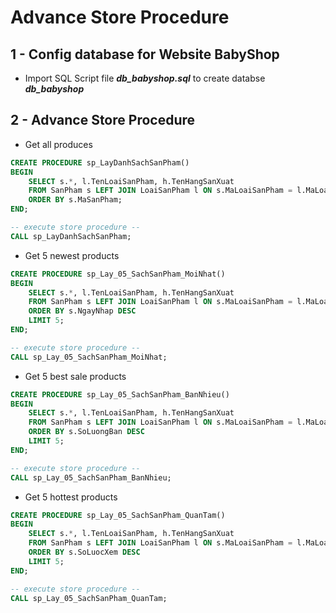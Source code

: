 # Advance Store Procedure

## 1 - Config database for Website BabyShop

* Import SQL Script file ***db_babyshop.sql*** to create databse ***db_babyshop***

## 2 - Advance Store Procedure

* Get all produces

```sql
CREATE PROCEDURE sp_LayDanhSachSanPham()
BEGIN
    SELECT s.*, l.TenLoaiSanPham, h.TenHangSanXuat
    FROM SanPham s LEFT JOIN LoaiSanPham l ON s.MaLoaiSanPham = l.MaLoaiSanPham LEFT JOIN HangSanXuat h ON s.MaHangSanXuat = h.MaHangSanXuat
    ORDER BY s.MaSanPham;
END;

-- execute store procedure --
CALL sp_LayDanhSachSanPham;
```

* Get 5 newest products

```sql
CREATE PROCEDURE sp_Lay_05_SachSanPham_MoiNhat()
BEGIN
    SELECT s.*, l.TenLoaiSanPham, h.TenHangSanXuat
    FROM SanPham s LEFT JOIN LoaiSanPham l ON s.MaLoaiSanPham = l.MaLoaiSanPham LEFT JOIN HangSanXuat h ON s.MaHangSanXuat = h.MaHangSanXuat
    ORDER BY s.NgayNhap DESC
    LIMIT 5;
END;

-- execute store procedure --
CALL sp_Lay_05_SachSanPham_MoiNhat;
```

* Get 5 best sale products

```sql
CREATE PROCEDURE sp_Lay_05_SachSanPham_BanNhieu()
BEGIN
    SELECT s.*, l.TenLoaiSanPham, h.TenHangSanXuat
    FROM SanPham s LEFT JOIN LoaiSanPham l ON s.MaLoaiSanPham = l.MaLoaiSanPham LEFT JOIN HangSanXuat h ON s.MaHangSanXuat = h.MaHangSanXuat
    ORDER BY s.SoLuongBan DESC
    LIMIT 5;
END;

-- execute store procedure --
CALL sp_Lay_05_SachSanPham_BanNhieu;
```


* Get 5 hottest products

```sql
CREATE PROCEDURE sp_Lay_05_SachSanPham_QuanTam()
BEGIN
    SELECT s.*, l.TenLoaiSanPham, h.TenHangSanXuat
    FROM SanPham s LEFT JOIN LoaiSanPham l ON s.MaLoaiSanPham = l.MaLoaiSanPham LEFT JOIN HangSanXuat h ON s.MaHangSanXuat = h.MaHangSanXuat
    ORDER BY s.SoLuocXem DESC
    LIMIT 5;
END;

-- execute store procedure --
CALL sp_Lay_05_SachSanPham_QuanTam;
```

